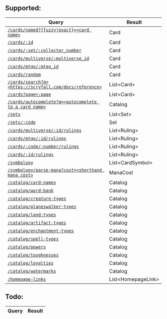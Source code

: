## Supported:

| Query | Result |
| --- | --- |
| [`/cards/named?{fuzzy\|exact}=<card name>`](./README.md#cardsbyname-name-string-fuzzy--false-promisecard-) | Card |
| [`/cards/:id`](./README.md#cardsbyid-id-string-promisecard-) | Card |
| [`/cards/:set/:collector_number`](./README.md#cardsbyset-code-string-collectorid-string-promisecard-) | Card |
| [`/cards/multiverse/:multiverse_id`](./README.md#cardsbymultiverseid-id-number-promisecard-) | Card |
| [`/cards/mtgo/:mtgo_id`](./README.md#cardsbymtgoid-id-number-promisecard-) | Card |
| [`/cards/random`](./README.md#cardsrandom-id-number-promisecard-) | Card |
| [`/cards/search?q=<https://scryfall.com/docs/reference>`](./README.md#cardssearch-query-string-magicemittercard-) | List\<Card\> |
| [`/cards?page=:page`](./README.md#cardsall--magicemittercard-) | List\<Card\> |
| [`/cards/autocomplete?q=<autocomplete to a card name>`](./README.md#cardsautocompletename-name-string-promisestring-) | Catalog |
| [`/sets`](./README.md#setsall--promiseset-) | List\<Set\> |
| [`/sets/:code`](./README.md#setsbycode-code-number-promiseset-) | Set |
| [`/cards/multiverse/:id/rulings`](./README.md#rulingsbymultiverseid-id-number-promiseruling-) | List\<Ruling\> |
| [`/cards/mtgo/:id/rulings`](./README.md#rulingsbymtgoid-id-number-promiseruling-) | List\<Ruling\> |
| [`/cards/:code/:number/rulings`](./README.md#rulingsbyset-code-string-collectorid-string-promiseruling-) | List\<Ruling\> |
| [`/cards/:id/rulings`](./README.md#rulingsbyid-id-string-promiseruling-) | List\<Ruling\> |
| [`/symbology`](./README.md#symbologyall--promisecardsymbol-) | List\<CardSymbol\> |
| [`/symbology/parse-mana?cost=<shorthand mana cost>`](./README.md#symbologyparsemana-mana-string-promisemanacost-) | ManaCost |
| [`/catalog/card-names`](./README.md#catalogcardnames--promisestring-) | Catalog |
| [`/catalog/word-bank`](./README.md#catalogwordbank--promisestring-) | Catalog |
| [`/catalog/creature-types`](./README.md#catalogcreaturetypes--promisestring-) | Catalog |
| [`/catalog/planeswalker-types`](./README.md#catalogplaneswalkertypes--promisestring-) | Catalog |
| [`/catalog/land-types`](./README.md#cataloglandtypes--promisestring-) | Catalog |
| [`/catalog/artifact-types`](./README.md#catalogartifacttypes--promisestring-) | Catalog |
| [`/catalog/enchantment-types`](./README.md#catalogenchantmenttypes--promisestring-) | Catalog |
| [`/catalog/spell-types`](./README.md#catalogspelltypes--promisestring-) | Catalog |
| [`/catalog/powers`](./README.md#catalogpowers--promisestring-) | Catalog |
| [`/catalog/toughnesses`](./README.md#catalogtoughnesses--promisestring-) | Catalog |
| [`/catalog/loyalties`](./README.md#catalogloyalties--promisestring-) | Catalog |
| [`/catalog/watermarks`](./README.md#catalogwatermarks--promisestring-) | Catalog |
| [`/homepage-links`](./README.md#cataloghomepagelinks--promisestring-) | List\<HomepageLink\> |


## Todo:

| Query | Result |
| --- | --- |